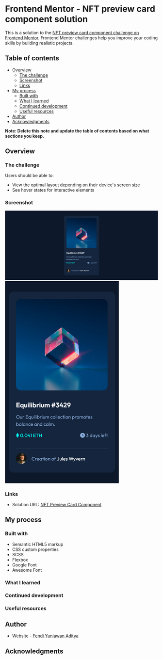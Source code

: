 # Frontend Mentor - NFT preview card component solution

This is a solution to the [NFT preview card component challenge on Frontend Mentor](https://www.frontendmentor.io/challenges/nft-preview-card-component-SbdUL_w0U). Frontend Mentor challenges help you improve your coding skills by building realistic projects. 

## Table of contents

- [Overview](#overview)
  - [The challenge](#the-challenge)
  - [Screenshot](#screenshot)
  - [Links](#links)
- [My process](#my-process)
  - [Built with](#built-with)
  - [What I learned](#what-i-learned)
  - [Continued development](#continued-development)
  - [Useful resources](#useful-resources)
- [Author](#author)
- [Acknowledgments](#acknowledgments)

**Note: Delete this note and update the table of contents based on what sections you keep.**

## Overview

### The challenge

Users should be able to:

- View the optimal layout depending on their device's screen size
- See hover states for interactive elements

### Screenshot

![](./screenshot1.png)
![](./screenshot2.png)


### Links

- Solution URL: [NFT Preview Card Component](https://fendiya.github.io/frontendmentorio/2.NFT_PreviewCard_component/)


## My process

### Built with

- Semantic HTML5 markup
- CSS custom properties
- SCSS
- Flexbox
- Google Font
- Awesome Font


### What I learned

### Continued development

### Useful resources

## Author

- Website - [Fendi Yuniawan Aditya](https://fendiyuniawanaditya.wordpress.com)

## Acknowledgments
